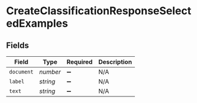 # CreateClassificationResponseSelectedExamples


## Fields

| Field              | Type               | Required           | Description        |
| ------------------ | ------------------ | ------------------ | ------------------ |
| `document`         | *number*           | :heavy_minus_sign: | N/A                |
| `label`            | *string*           | :heavy_minus_sign: | N/A                |
| `text`             | *string*           | :heavy_minus_sign: | N/A                |
